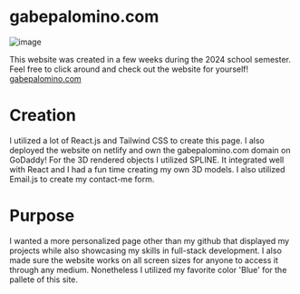 # gabepalomino.com

![image](https://github.com/gabepalomin/gabepalomino.com/assets/124317093/2d15515b-3c6e-47a4-96fd-51fe99e10e08)

This website was created in a few weeks during the 2024 school semester.
Feel free to click around and check out the website for yourself!
[gabepalomino.com](https://gabepalomino.com/#home)

# Creation
I utilized a lot of React.js and Tailwind CSS to create this page. I also deployed
the website on netlify and own the gabepalomino.com domain on GoDaddy!
For the 3D rendered objects I utilized SPLINE. It integrated well with React and I had a fun time creating my own 3D models.
I also utilized Email.js to create my contact-me form.

# Purpose
I wanted a more personalized page other than my github that displayed my projects while also
showcasing my skills in full-stack development. I also made sure the website works on all screen sizes
for anyone to access it through any medium. Nonetheless I utilized my favorite color 'Blue' for the pallete
of this site.


